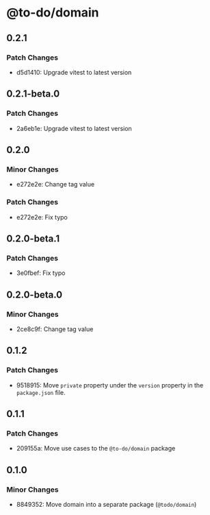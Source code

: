 # @to-do/domain

## 0.2.1

### Patch Changes

- d5d1410: Upgrade vitest to latest version

## 0.2.1-beta.0

### Patch Changes

- 2a6eb1e: Upgrade vitest to latest version

## 0.2.0

### Minor Changes

- e272e2e: Change tag value

### Patch Changes

- e272e2e: Fix typo

## 0.2.0-beta.1

### Patch Changes

- 3e0fbef: Fix typo

## 0.2.0-beta.0

### Minor Changes

- 2ce8c9f: Change tag value

## 0.1.2

### Patch Changes

- 9518915: Move `private` property under the `version` property in the `package.json` file.

## 0.1.1

### Patch Changes

- 209155a: Move use cases to the `@to-do/domain` package

## 0.1.0

### Minor Changes

- 8849352: Move domain into a separate package (`@todo/domain`)
